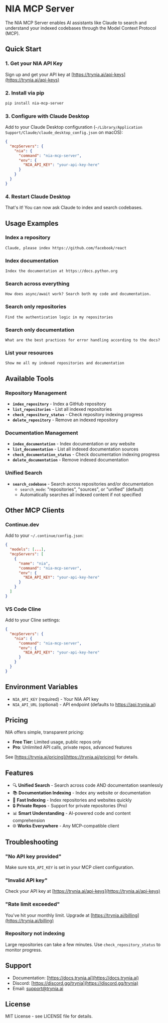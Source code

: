 # NIA MCP Server

The NIA MCP Server enables AI assistants like Claude to search and understand your indexed codebases through the Model Context Protocol (MCP).

## Quick Start

### 1. Get your NIA API Key

Sign up and get your API key at [https://trynia.ai/api-keys](https://trynia.ai/api-keys)

### 2. Install via pip

```bash
pip install nia-mcp-server
```

### 3. Configure with Claude Desktop

Add to your Claude Desktop configuration (`~/Library/Application Support/Claude/claude_desktop_config.json` on macOS):

```json
{
  "mcpServers": {
    "nia": {
      "command": "nia-mcp-server",
      "env": {
        "NIA_API_KEY": "your-api-key-here"
      }
    }
  }
}
```

### 4. Restart Claude Desktop

That's it! You can now ask Claude to index and search codebases.

## Usage Examples

### Index a repository
```
Claude, please index https://github.com/facebook/react
```

### Index documentation
```
Index the documentation at https://docs.python.org
```

### Search across everything
```
How does async/await work? Search both my code and documentation.
```

### Search only repositories
```
Find the authentication logic in my repositories
```

### Search only documentation
```
What are the best practices for error handling according to the docs?
```

### List your resources
```
Show me all my indexed repositories and documentation
```

## Available Tools

### Repository Management
- **`index_repository`** - Index a GitHub repository
- **`list_repositories`** - List all indexed repositories
- **`check_repository_status`** - Check repository indexing progress
- **`delete_repository`** - Remove an indexed repository

### Documentation Management
- **`index_documentation`** - Index documentation or any website
- **`list_documentation`** - List all indexed documentation sources
- **`check_documentation_status`** - Check documentation indexing progress
- **`delete_documentation`** - Remove indexed documentation

### Unified Search
- **`search_codebase`** - Search across repositories and/or documentation
  - `search_mode`: "repositories", "sources", or "unified" (default)
  - Automatically searches all indexed content if not specified

## Other MCP Clients

### Continue.dev

Add to your `~/.continue/config.json`:

```json
{
  "models": [...],
  "mcpServers": [
    {
      "name": "nia",
      "command": "nia-mcp-server",
      "env": {
        "NIA_API_KEY": "your-api-key-here"
      }
    }
  ]
}
```

### VS Code Cline

Add to your Cline settings:

```json
{
  "mcpServers": {
    "nia": {
      "command": "nia-mcp-server",
      "env": {
        "NIA_API_KEY": "your-api-key-here"
      }
    }
  }
}
```

## Environment Variables

- `NIA_API_KEY` (required) - Your NIA API key
- `NIA_API_URL` (optional) - API endpoint (defaults to https://api.trynia.ai)

## Pricing

NIA offers simple, transparent pricing:

- **Free Tier**: Limited usage, public repos only
- **Pro**: Unlimited API calls, private repos, advanced features

See [https://trynia.ai/pricing](https://trynia.ai/pricing) for details.

## Features

- 🔍 **Unified Search** - Search across code AND documentation seamlessly
- 📚 **Documentation Indexing** - Index any website or documentation
- 🚀 **Fast Indexing** - Index repositories and websites quickly
- 🔒 **Private Repos** - Support for private repositories (Pro)
- 📊 **Smart Understanding** - AI-powered code and content comprehension
- 🌐 **Works Everywhere** - Any MCP-compatible client

## Troubleshooting

### "No API key provided"
Make sure `NIA_API_KEY` is set in your MCP client configuration.

### "Invalid API key"
Check your API key at [https://trynia.ai/api-keys](https://trynia.ai/api-keys)

### "Rate limit exceeded"
You've hit your monthly limit. Upgrade at [https://trynia.ai/billing](https://trynia.ai/billing)

### Repository not indexing
Large repositories can take a few minutes. Use `check_repository_status` to monitor progress.

## Support

- Documentation: [https://docs.trynia.ai](https://docs.trynia.ai)
- Discord: [https://discord.gg/trynia](https://discord.gg/trynia)
- Email: support@trynia.ai

## License

MIT License - see LICENSE file for details.
